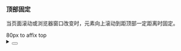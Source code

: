 ### 顶部固定

当页面滚动或浏览器窗口改变时，元素向上滚动到距顶部一定距离时固定。

<div class="cell-demo vp-raw">
  <yc-affix
    :offsetTop="80"
    style="z-index:1001">
    <yc-button type="primary">80px to affix top</yc-button>
  </yc-affix>
</div>

<details>
<summary>
 <button class="code-btn"  >
    <icon-code />
 </button>
</summary>

```vue
<template>
  <yc-affix
    :offsetTop="80"
    style="z-index:1001">
    <yc-button type="primary">80px to affix top</yc-button>
  </yc-affix>
</template>
```

</details>
